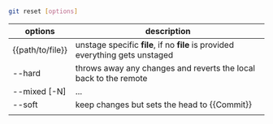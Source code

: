 #

```bash
git reset [options]
```

| options          | description                                                                    |
| ---------------- |------------------------------------------------------------------------------ |
| {{path/to/file}} | unstage specific **file**, if no **file** is provided everything gets unstaged |
| --hard           | throws away any changes and reverts the local back to the remote               |
| --mixed [-N]     | ...                                                                            |
| --soft           | keep changes but sets the head to {{Commit}}                                                                            |
|                  |                                                                                |
